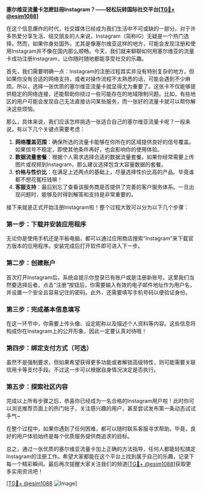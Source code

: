 **塞尔维亚流量卡怎麽註冊Instagram？——轻松玩转国际社交平台[[TG💪+ @esim1088](https://t.me/s/esim1088)]**

在这个信息爆炸的时代，社交媒体已经成为我们生活中不可或缺的一部分。对于许多热爱分享生活、结交朋友的人来说，Instagram（简称IG）无疑是一个热门选择。然而，如果你身处国外，尤其是像塞尔维亚这样的地方，可能会发现注册和使用Instagram并不像在国内那么顺畅。今天，我们就来聊聊如何用塞尔维亚的流量卡成功注册Instagram，让你随时随地都能享受社交的乐趣。

首先，我们需要明确一点：Instagram的注册过程其实并没有特别复杂的地方，但如果你没有合适的网络支持，或者对操作流程不太熟悉的话，可能会遇到不少麻烦。所以，选择一张优质的塞尔维亚流量卡就显得尤为重要了。这张卡不仅能够提供稳定的网络连接，还能帮助你绕过一些可能存在的地域限制问题。比如，有些地区的用户可能会发现自己无法直接访问某些服务，而一张好的流量卡就可以帮你解决这些烦恼。

那么，具体来说，我们应该怎样挑选一张适合自己的塞尔维亚流量卡呢？一般来说，有以下几个关键点需要考虑：

1. **网络覆盖范围**：确保所选的流量卡能够在你所在的区域提供良好的信号覆盖。如果信号不稳定，即使其他条件再好，也会影响你的使用体验。
2. **数据流量套餐**：根据个人需求选择合适的数据流量套餐。如果你经常需要上传图片或视频到Instagram，那么建议选择包含大容量数据的套餐。
3. **价格与性价比**：在满足上述两点的基础上，尽量选择性价比高的产品。毕竟谁都不想花冤枉钱嘛！
4. **客服支持**：最后别忘了查看该服务商是否提供了完善的客户服务体系。一旦出现问题时，能够及时得到解答和支持是非常重要的。

接下来就是正式开始注册Instagram啦！整个过程大致可以分为以下几个步骤：

### 第一步：下载并安装应用程序
无论你是使用手机还是平板电脑，都可以通过应用商店搜索“Instagram”来下载官方版本的应用程序。安装完成后打开软件即可进入下一步。

### 第二步：创建账户
首次打开Instagram后，系统会提示你登录已有账户或是注册新账号。这里我们当然要选择后者。点击“注册”按钮后，你需要输入有效的电子邮件地址作为用户名，并设置一个安全且容易记住的密码。此外，还需要填写手机号码以便验证身份。

### 第三步：完成基本信息填写
在这一环节中，你需要上传头像、设定昵称以及描述个人资料等内容。这些信息将构成你在Instagram上的公开形象，因此一定要认真对待哦！

### 第四步：绑定支付方式（可选）
虽然不是强制要求，但如果希望获得更多功能或者解锁高级特性，则可能需要关联信用卡等支付手段。不过这一步可以根据自身情况决定是否执行。

### 第五步：探索社区内容
完成以上所有步骤之后，恭喜你已经成为一名合格的Instagram用户啦！此时你可以浏览推荐页面上的热门帖子，关注感兴趣的用户，甚至尝试发布第一条动态试试手气~

在整个过程中，如果你遇到了任何困难，都可以随时联系客服寻求帮助。毕竟，良好的用户体验始终是每个优质服务提供商追求的目标。

总之，通过一张优质的塞尔维亚流量卡加上正确的方法指导，任何人都能轻松搞定Instagram的注册工作。希望大家都能在这个平台上找到属于自己的乐趣，记录下每一个精彩瞬间。最后再次提醒大家关注我们的频道[[TG💪+ @esim1088](https://t.me/s/esim1088)]获取更多实用资讯吧！

[[TG💪+ @esim1088](https://t.me/s/esim1088) ![Image](https://i.postimg.cc/4NQfJmqS/Snipaste-2025-05-13-00-14-12.png)]